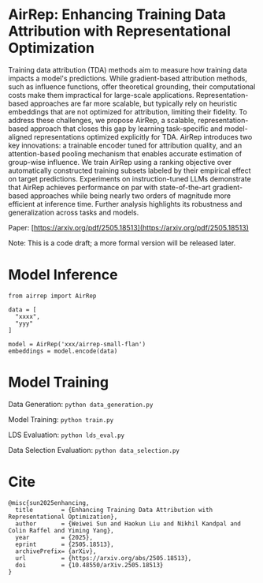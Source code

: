 # AirRep: Enhancing Training Data Attribution with Representational Optimization


Training data attribution (TDA) methods aim to measure how training data impacts a model's predictions. 
While gradient-based attribution methods, such as influence functions, offer theoretical grounding, their computational costs make them impractical for large-scale applications. 
Representation-based approaches are far more scalable, but typically rely on heuristic embeddings that are not optimized for attribution, limiting their fidelity.
To address these challenges, we propose AirRep, 
a scalable, representation-based approach that closes this gap by learning task-specific and model-aligned representations optimized explicitly for TDA.
AirRep introduces two key innovations: a trainable encoder tuned for attribution quality, and an attention-based pooling mechanism that enables accurate estimation of group-wise influence.
We train AirRep using a ranking objective over automatically constructed training subsets labeled by their empirical effect on target predictions.
Experiments on instruction-tuned LLMs
demonstrate that AirRep achieves performance on par with state-of-the-art gradient-based approaches while being nearly two orders of magnitude more efficient at inference time.
Further analysis highlights its robustness 
and generalization across tasks and models.

Paper: [https://arxiv.org/pdf/2505.18513](https://arxiv.org/pdf/2505.18513)

Note: This is a code draft; a more formal version will be released later.

# Model Inference

```
from airrep import AirRep

data = [
  "xxxx",
  "yyy"
]

model = AirRep('xxx/airrep-small-flan')
embeddings = model.encode(data)
```

# Model Training


Data Generation: `python data_generation.py`

Model Training: `python train.py`

LDS Evaluation: `python lds_eval.py`

Data Selection Evaluation: `python data_selection.py`

# Cite

```
@misc{sun2025enhancing,
  title        = {Enhancing Training Data Attribution with Representational Optimization},
  author       = {Weiwei Sun and Haokun Liu and Nikhil Kandpal and Colin Raffel and Yiming Yang},
  year         = {2025},
  eprint       = {2505.18513},
  archivePrefix= {arXiv},
  url          = {https://arxiv.org/abs/2505.18513},
  doi          = {10.48550/arXiv.2505.18513}
}
```

